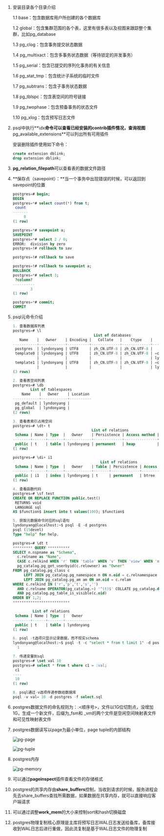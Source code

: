 1. 安装目录各个目录介绍

   1.1 base：包含数据库用户所创建的各个数据库

   1.2 global：包含集群范围的各个表，这里有很多表以及视图来跟踪整个集群，比如pg_database

   1.3 pg_clog：包含事务提交状态数据

   1.4 pg_multixact：包含多事务状态数据（等待锁定的并发事务）

   1.5 pg_serial：包含已提交的序列化事务的有关信息

   1.6 pg_stat_tmp：包含统计子系统的临时文件

   1.7 pg_subtrans：包含子事务状态数据

   1.8 pg_tblspc：包含表空间的符号链接

   1.9 pg_twophase：包含预备事务的状态文件

   1.10 pg_xlog：包含预写日志文件

2. psql中执行**\dx**命令可以查看已经安装的contrib插件情况，查询视图**pg_available_extensions**可以列出所有可用插件

   安装删除插件使用如下命令：

   ```sql
   create extension dblink;
   drop extension dblink;
   ```

3. **pg_relation_filepath**可以查看表的数据文件路径

4. **保存点（savepoint）：**当一个事务中出现错误的时候，可以返回到savepoint的位置

   ```sql
   postgres=# begin;
   BEGIN
   postgres=*# select count(*) from t;
    count
   -------
        0
   (1 row)
   
   postgres=*# savepoint a;
   SAVEPOINT
   postgres=*# select 2 / 0;
   ERROR:  division by zero
   postgres=!# rollback to sav
   
   postgres=!# rollback to save
   
   postgres=!# rollback to savepoint a;
   ROLLBACK
   postgres=*# select 3;
    ?column?
   ----------
           3
   (1 row)
   
   postgres=*# commit;
   COMMIT
   ```

5. psql元命令介绍

   ```sql
   1. 查看数据库列表
   postgres=# \l
                                        List of databases
      Name    |   Owner    | Encoding |   Collate   |    Ctype    |     Access privileges
   -----------+------------+----------+-------------+-------------+---------------------------
    postgres  | lyndonyang | UTF8     | zh_CN.UTF-8 | zh_CN.UTF-8 |
    template0 | lyndonyang | UTF8     | zh_CN.UTF-8 | zh_CN.UTF-8 | =c/lyndonyang            +
              |            |          |             |             | lyndonyang=CTc/lyndonyang
    template1 | lyndonyang | UTF8     | zh_CN.UTF-8 | zh_CN.UTF-8 | =c/lyndonyang            +
              |            |          |             |             | lyndonyang=CTc/lyndonyang
   (3 rows)
   
   2. 查看表空间列表
   postgres=# \db
           List of tablespaces
       Name    |   Owner    | Location
   ------------+------------+----------
    pg_default | lyndonyang |
    pg_global  | lyndonyang |
   (2 rows)
   
   3. 查看表索引占用空间
   postgres=# \dt+ t
                                       List of relations
    Schema | Name | Type  |   Owner    | Persistence | Access method |  Size   | Description
   --------+------+-------+------------+-------------+---------------+---------+-------------
    public | t    | table | lyndonyang | permanent   | heap          | 3568 kB |
   (1 row)
   
   postgres=# \di+ i1
                                           List of relations
    Schema | Name | Type  |   Owner    | Table | Persistence | Access method |  Size   | Description
   --------+------+-------+------------+-------+-------------+---------------+---------+-------------
    public | i1   | index | lyndonyang | t     | permanent   | btree         | 2208 kB |
   (1 row)
   
   4. 查看函数代码
   postgres=# \sf test
   CREATE OR REPLACE FUNCTION public.test()
    RETURNS void
    LANGUAGE sql
   AS $function$ insert into t values(100); $function$
   
   5. 获取元数据命令对应的sql语句
   lyndonyang@localhost:~$ psql -E -d postgres
   psql (15devel)
   Type "help" for help.
   
   postgres=# \dt t
   ********* QUERY **********
   SELECT n.nspname as "Schema",
     c.relname as "Name",
     CASE c.relkind WHEN 'r' THEN 'table' WHEN 'v' THEN 'view' WHEN 'm' THEN 'materialized view' WHEN 'i' THEN 'index' WHEN 'S' THEN 'sequence' WHEN 's' THEN 'special' WHEN 't' THEN 'TOAST table' WHEN 'f' THEN 'foreign table' WHEN 'p' THEN 'partitioned table' WHEN 'I' THEN 'partitioned index' END as "Type",
     pg_catalog.pg_get_userbyid(c.relowner) as "Owner"
   FROM pg_catalog.pg_class c
        LEFT JOIN pg_catalog.pg_namespace n ON n.oid = c.relnamespace
        LEFT JOIN pg_catalog.pg_am am ON am.oid = c.relam
   WHERE c.relkind IN ('r','p','t','s','')
     AND c.relname OPERATOR(pg_catalog.~) '^(t)$' COLLATE pg_catalog.default
     AND pg_catalog.pg_table_is_visible(c.oid)
   ORDER BY 1,2;
   **************************
   
            List of relations
    Schema | Name | Type  |   Owner
   --------+------+-------+------------
    public | t    | table | lyndonyang
   (1 row)
   
   6. psql -t选项只显示记录数据，而不现实schema
   lyndonyang@localhost:~$ psql -t -c "select * from t limit 1" -d postgres
     1
   
   7. 传递变量到sql
   postgres=# \set val 10
   postgres=# select * from t where c1 = :val;
    c1
   ----
    10
   (1 row)
   
   8. psql通过-v选项传递参数给数据库
   psql -v val= 10 -d postgres -f select.sql
   
   ```

6. postgres数据文件的命名规则为：<relfilenode>.<顺序号>，文件以1G位切割点，没增加1G，生成一个新文件，后缀为_fsm和 _vm的两个文件是空闲空间映射表文件和可见性映射表文件

7. postgres数据读写以page为最小单位，page tuple的内部结构

   ![pg-page](./pg-page.jpeg)

   ![pg-tuple](./pg-tuple.jpeg)

   

8. postgres内存

   ![pg-memory](./pg-memory.jpeg)

   

9. 可以通过**pageinspect**插件查看文件的存储格式

10. postgres的共享内存由**share_buffers**控制，当收到请求的时候，服务进程会先去share_buffers查找所需数据，如果数据在共享内存，就可以直接响应客户端请求

11. 可以通过调整**work_mem**的大小来控制sort和hash切换磁盘

12. postgres物理复制核心原理是主库将预写日志WAL日志发送给备库，备库接收到WAL日志后进行重做，因此流复制是基于WAL日志文件的物理复制